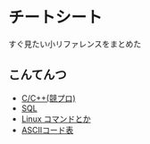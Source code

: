 # チートシート

すぐ見たい小リファレンスをまとめた

## こんてんつ

- [C/C++(競プロ)](/cheatsheet/cpp)
- [SQL](/cheatsheet/sql)
- [Linux コマンドとか](/cheatsheet/linux)
- [ASCIIコード表](/cheatsheet/ascii)

